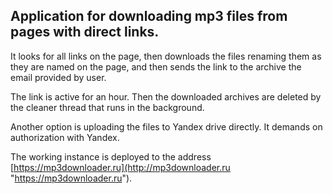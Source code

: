 ## Application for downloading mp3 files from pages with direct links.
It looks for all links on the page, then downloads the files renaming them as they are named on the page, and then sends the 
link to the archive the email provided by user.

The link is active for an hour. Then the downloaded archives are deleted by the cleaner thread that runs in the background.

Another option is uploading the files to Yandex drive directly. It demands on authorization with Yandex. 

The working instance is deployed to the address [https://mp3downloader.ru](http://mp3downloader.ru "https://mp3downloader.ru").
